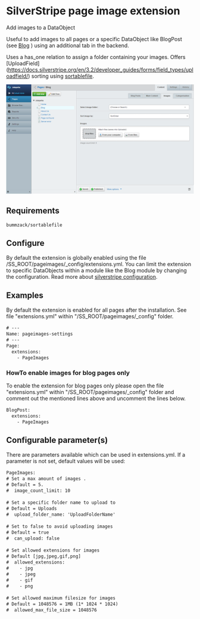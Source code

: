 # SilverStripe page image extension

Add images to a DataObject

Useful to add images to all pages or a specific DataObject like BlogPost
(see [Blog](https://github.com/silverstripe/silverstripe-blog.git/ "Blog module") ) using an additional tab in the backend.

Uses a has_one relation to assign a folder containing your images. Offers [UploadField] (https://docs.silverstripe.org/en/3.2/developer_guides/forms/field_types/uploadfield/) sorting using [sortablefile](https://github.com/bummzack/sortablefile).

![pageimages Backend](screenshots/pageimages.png "Backend")

## Requirements

    bummzack/sortablefile


## Configure
By default the extension is globally enabled using the file /SS_ROOT/pageimages/_config/extensions.yml. You can limit the extension to specific DataObjects within a module like
the Blog module by changing the configuration.
Read more about [silverstripe configuration](http://doc.silverstripe.com/framework/en/topics/configuration).

## Examples
By default the extension is enabled for all pages after the installation.
See file "extensions.yml" within "/SS_ROOT/pageimages/_config" folder.
```
# ---
Name: pageimages-settings
# ---
Page:
  extensions:
    - PageImages
```

### HowTo enable images for blog pages only
To enable the extension for blog pages only please open the file "extensions.yml" within
"/SS_ROOT/pageimages/_config" folder and comment out the mentioned lines above and uncomment the lines below.
```
BlogPost:
  extensions:
    - PageImages
```

## Configurable parameter(s)
There are parameters available which can be used in extensions.yml.
If a parameter is not set, default values will be used:
```
PageImages:
# Set a max amount of images .
# Default = 5.
#  image_count_limit: 10

# Set a specific folder name to upload to
# Default = Uploads
#  upload_folder_name: 'UploadFolderName'

# Set to false to avoid uploading images
# Default = true
#  can_upload: false

# Set allowed extensions for images
# Default [jpg,jpeg,gif,png]
#  allowed_extensions:
#    - jpg
#    - jpeg
#    - gif
#    - png

# Set allowed maximum filesize for images
# Default = 1048576 = 1MB (1* 1024 * 1024)
#  allowed_max_file_size = 1048576
```
